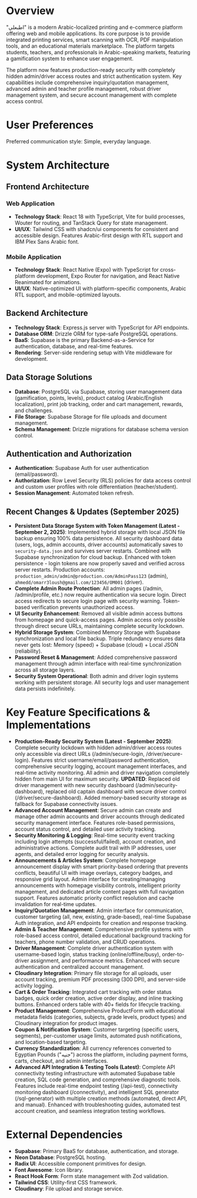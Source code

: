 # Overview

"اطبعلي" is a modern Arabic-localized printing and e-commerce platform offering web and mobile applications. Its core purpose is to provide integrated printing services, smart scanning with OCR, PDF manipulation tools, and an educational materials marketplace. The platform targets students, teachers, and professionals in Arabic-speaking markets, featuring a gamification system to enhance user engagement. 

The platform now features production-ready security with completely hidden admin/driver access routes and strict authentication system. Key capabilities include comprehensive inquiry/quotation management, advanced admin and teacher profile management, robust driver management system, and secure account management with complete access control.

# User Preferences

Preferred communication style: Simple, everyday language.

# System Architecture

## Frontend Architecture

### Web Application
- **Technology Stack**: React 18 with TypeScript, Vite for build processes, Wouter for routing, and TanStack Query for state management.
- **UI/UX**: Tailwind CSS with shadcn/ui components for consistent and accessible design. Features Arabic-first design with RTL support and IBM Plex Sans Arabic font.

### Mobile Application
- **Technology Stack**: React Native (Expo) with TypeScript for cross-platform development, Expo Router for navigation, and React Native Reanimated for animations.
- **UI/UX**: Native-optimized UI with platform-specific components, Arabic RTL support, and mobile-optimized layouts.

## Backend Architecture
- **Technology Stack**: Express.js server with TypeScript for API endpoints.
- **Database ORM**: Drizzle ORM for type-safe PostgreSQL operations.
- **BaaS**: Supabase is the primary Backend-as-a-Service for authentication, database, and real-time features.
- **Rendering**: Server-side rendering setup with Vite middleware for development.

## Data Storage Solutions
- **Database**: PostgreSQL via Supabase, storing user management data (gamification, points, levels), product catalog (Arabic/English localization), print job tracking, order and cart management, rewards, and challenges.
- **File Storage**: Supabase Storage for file uploads and document management.
- **Schema Management**: Drizzle migrations for database schema version control.

## Authentication and Authorization
- **Authentication**: Supabase Auth for user authentication (email/password).
- **Authorization**: Row Level Security (RLS) policies for data access control and custom user profiles with role differentiation (teacher/student).
- **Session Management**: Automated token refresh.

## Recent Changes & Updates (September 2025)
- **Persistent Data Storage System with Token Management (Latest - September 2, 2025)**: Implemented hybrid storage with local JSON file backup ensuring 100% data persistence. All security dashboard data (users, logs, admin accounts, driver accounts) automatically saves to `security-data.json` and survives server restarts. Combined with Supabase synchronization for cloud backup. Enhanced with token persistence - login tokens are now properly saved and verified across server restarts. Production accounts: `production_admin/admin@production.com/AdminPass123` (admin), `ahmedd/omarr3loush@gmail.com/123456/OM001` (driver).
- **Complete Admin Route Protection**: All admin pages (/admin, /admin/profile, etc.) now require authentication via secure login. Direct access redirects to secure login page with security warning. Token-based verification prevents unauthorized access.
- **UI Security Enhancement**: Removed all visible admin access buttons from homepage and quick-access pages. Admin access only possible through direct secure URLs, maintaining complete security lockdown.
- **Hybrid Storage System**: Combined Memory Storage with Supabase synchronization and local file backup. Triple redundancy ensures data never gets lost: Memory (speed) + Supabase (cloud) + Local JSON (reliability).
- **Password Reset & Management**: Added comprehensive password management through admin interface with real-time synchronization across all storage layers.
- **Security System Operational**: Both admin and driver login systems working with persistent storage. All security logs and user management data persists indefinitely.

# Key Feature Specifications & Implementations
- **Production-Ready Security System (Latest - September 2025)**: Complete security lockdown with hidden admin/driver access routes only accessible via direct URLs (/admin/secure-login, /driver/secure-login). Features strict username/email/password authentication, comprehensive security logging, account management interfaces, and real-time activity monitoring. All admin and driver navigation completely hidden from main UI for maximum security. **UPDATED**: Replaced old driver management with new security dashboard (/admin/security-dashboard), replaced old captain dashboard with secure driver control (/driver/secure-dashboard). Added memory-based security storage as fallback for Supabase connectivity issues.
- **Advanced Account Management**: Secure admin can create and manage other admin accounts and driver accounts through dedicated security management interface. Features role-based permissions, account status control, and detailed user activity tracking.
- **Security Monitoring & Logging**: Real-time security event tracking including login attempts (successful/failed), account creation, and administrative actions. Complete audit trail with IP addresses, user agents, and detailed error logging for security analysis.
- **Announcements & Articles System**: Complete homepage announcement display with smart priority-based ordering that prevents conflicts, beautiful UI with image overlays, category badges, and responsive grid layout. Admin interface for creating/managing announcements with homepage visibility controls, intelligent priority management, and dedicated article content pages with full navigation support. Features automatic priority conflict resolution and cache invalidation for real-time updates.
- **Inquiry/Quotation Management**: Admin interface for communication, customer targeting (all, new, existing, grade-based), real-time Supabase Auth integration, and API endpoints for creation and response tracking.
- **Admin & Teacher Management**: Comprehensive profile systems with role-based access control, detailed educational background tracking for teachers, phone number validation, and CRUD operations.
- **Driver Management**: Complete driver authentication system with username-based login, status tracking (online/offline/busy), order-to-driver assignment, and performance metrics. Enhanced with secure authentication and centralized account management.
- **Cloudinary Integration**: Primary file storage for all uploads, user account tracking, premium PDF processing (300 DPI), and server-side activity logging.
- **Cart & Order Tracking**: Integrated cart tracking with order status badges, quick order creation, active order display, and inline tracking buttons. Enhanced orders table with 40+ fields for lifecycle tracking.
- **Product Management**: Comprehensive ProductForm with educational metadata fields (categories, subjects, grade levels, product types) and Cloudinary integration for product images.
- **Coupon & Notification System**: Customer targeting (specific users, segments), per-customer usage limits, automated push notifications, and location-based targeting.
- **Currency Standardization**: All currency references converted to Egyptian Pounds ("جنيه") across the platform, including payment forms, carts, checkout, and admin interfaces.
- **Advanced API Integration & Testing Tools (Latest)**: Complete API connectivity testing infrastructure with automated Supabase table creation, SQL code generation, and comprehensive diagnostic tools. Features include real-time endpoint testing (/api-test), connectivity monitoring dashboard (/connectivity), and intelligent SQL generator (/sql-generator) with multiple creation methods (automated, direct API, and manual). Enhanced with troubleshooting guides, automated test account creation, and seamless integration testing workflows.

# External Dependencies

- **Supabase**: Primary BaaS for database, authentication, and storage.
- **Neon Database**: PostgreSQL hosting.
- **Radix UI**: Accessible component primitives for design.
- **Font Awesome**: Icon library.
- **React Hook Form**: Form state management with Zod validation.
- **Tailwind CSS**: Utility-first CSS framework.
- **Cloudinary**: File upload and storage service.